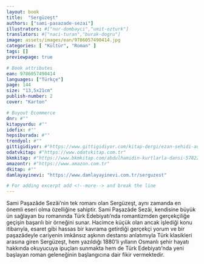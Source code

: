 ```yaml
---
layout: book
title:  "Sergüzeşt"
authors: ["sami-pasazade-sezai"]
illustrators: #["nur-dombayci","umit-ozturk"]
translators: #["naci-turan","burak-dogru"]
image: assets/images/ean/9786057490414.jpg
categories: [ "Kültür", "Roman" ]
tags: []
previewpage: true

# Book attributes
ean: 9786057490414
languages: ["Türkçe"]
page: 144
size: "13,5x21cm"
publish-number: 2
cover: "Karton"

# Buyout Ecommerce
dnr: #""
kitapyurdu: #""
idefix: #""
hepsiburada: #""
trendyol: #""
gittigidiyor: #"https://www.gittigidiyor.com/kitap-dergi/ezan-sehidi-adnan-menderes_pdp_732728793"
odatvkitap: #"https://www.odatvkitap.com.tr"
bkmkitap: #"https://www.bkmkitap.com/abdulhamidin-kurtlarla-dansi-578226"
amazontr: #"https://www.amazon.com.tr"
dkitap: #""
damlayayinevi: "https://www.damlayayinevi.com.tr/serguzest"

# For adding excerpt add <!--more--> and break the line
---
```

Sami Paşazâde Sezâi’nin tek romanı olan Sergüzeşt, aynı zamanda en önemli eseri olma özelliğine sahiptir.
Sami Paşazâde Sezâi, kendisine büyük ün sağlayan bu romanında Türk Edebiyatı’nda romantizmden gerçekçiliğe geçişin başarılı bir örneğini sunar.
Hacimce küçük olan ancak işlediği konu itibarıyla, esaret gibi hassas bir kavrama getirdiği gerçekçi yorum ve bir paşazâdeyle cariyenin imkânsız aşkının destansı anlatımıyla Türk klasikleri arasına giren Sergüzeşt, hem yazıldığı 1880’li yılların Osmanlı şehir hayatı hakkında okuyucuya ipuçları sunmakta hem de Türk Edebiyatı’nda yeni başlayan roman geleneğinin başlangıcına dair fikir vermektedir.


<!--more--> 